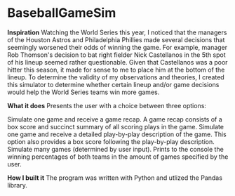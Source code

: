 # BaseballGameSim
**Inspiration**
Watching the World Series this year, I noticed that the managers of the Houston Astros and Philadelphia Phillies made several decisions that seemingly worsened their odds of winning the game. For example, manager Rob Thomson's decision to bat right fielder Nick Castellanos in the 5th spot of his lineup seemed rather questionable. Given that Castellanos was a poor hitter this season, it made for sense to me to place him at the bottom of the lineup. To determine the validity of my observations and theories, I created this simulator to determine whether certain lineup and/or game decisions would help the World Series teams win more games.

**What it does**
Presents the user with a choice between three options:

Simulate one game and receive a game recap. A game recap consists of a box score and succinct summary of all scoring plays in the game.
Simulate one game and receive a detailed play-by-play description of the game. This option also provides a box score following the play-by-play description.
Simulate many games (determined by user input). Prints to the console the winning percentages of both teams in the amount of games specified by the user.

**How I built it**
The program was written with Python and utlized the Pandas library.
